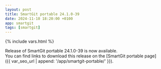 ```yaml
---
layout: post
title: SmartGit portable 24.1.0-39
date: 2024-11-10 18:20:00 +0100
app: smartgit
tags: [smartgit]
---
```

{% include vars.html %}

Release of SmartGit portable 24.1.0-39 is now available.<br />
You can find links to download this release on the [SmartGit portable page]({{ var_seo_url | append: '/app/smartgit-portable/' }}).
